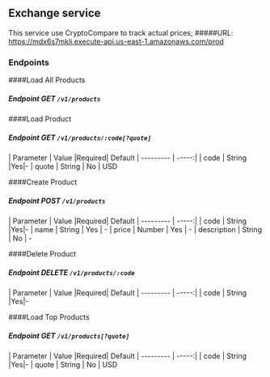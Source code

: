 ## Exchange service
This service use CryptoCompare to track actual prices;
#####URL: https://mdx6s7mkli.execute-api.us-east-1.amazonaws.com/prod

### Endpoints
####Load All Products
##### Endpoint GET `/v1/products`

####Load Product
##### Endpoint GET `/v1/products/:code[?quote]`
| Parameter | Value |Required| Default
| --------- | -----:|
| code  | String |Yes|-
| quote | String | No | USD

####Create Product
##### Endpoint POST `/v1/products`
| Parameter | Value |Required| Default
| --------- | -----:|
| code  | String |Yes|-
| name | String | Yes | -
| price | Number | Yes | -
| description | String | No | -

####Delete Product
##### Endpoint DELETE `/v1/products/:code`
| Parameter | Value |Required| Default
| --------- | -----:|
| code  | String |Yes|-

####Load Top Products
##### Endpoint GET `/v1/products[?quote]`
| Parameter | Value |Required| Default
| --------- | -----:|
| code  | String |Yes|-
| quote | String | No | USD
